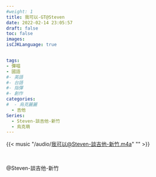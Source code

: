 ```yaml
---
#weight: 1
title: 我可以-GT@Steven
date: 2022-02-14 23:05:57
draft: false
toc: false
images:
isCJKLanguage: true


tags:
- 彈唱
- 國語
#- 英語
#- 台語
#- 指彈
#- 創作
categories:
#  - 烏克麗麗
  - 吉他
Series:
  - Steven-談吉他-新竹
  - 烏克萌
---
```


{{< music "/audio/我可以@Steven-談吉他-新竹.m4a" "" >}}


&nbsp;



 @Steven-談吉他-新竹
